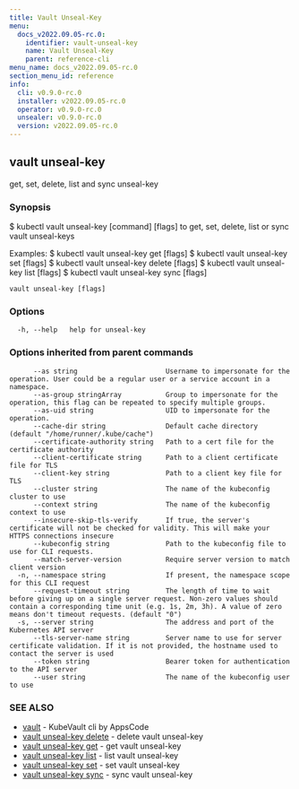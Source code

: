```yaml
---
title: Vault Unseal-Key
menu:
  docs_v2022.09.05-rc.0:
    identifier: vault-unseal-key
    name: Vault Unseal-Key
    parent: reference-cli
menu_name: docs_v2022.09.05-rc.0
section_menu_id: reference
info:
  cli: v0.9.0-rc.0
  installer: v2022.09.05-rc.0
  operator: v0.9.0-rc.0
  unsealer: v0.9.0-rc.0
  version: v2022.09.05-rc.0
---
```


## vault unseal-key

get, set, delete, list and sync unseal-key

### Synopsis


$ kubectl vault unseal-key [command] [flags] to get, set, delete, list or sync vault unseal-keys

Examples:
 $ kubectl vault unseal-key get [flags]
 $ kubectl vault unseal-key set [flags]
 $ kubectl vault unseal-key delete [flags]
 $ kubectl vault unseal-key list [flags]
 $ kubectl vault unseal-key sync [flags]


```
vault unseal-key [flags]
```

### Options

```
  -h, --help   help for unseal-key
```

### Options inherited from parent commands

```
      --as string                      Username to impersonate for the operation. User could be a regular user or a service account in a namespace.
      --as-group stringArray           Group to impersonate for the operation, this flag can be repeated to specify multiple groups.
      --as-uid string                  UID to impersonate for the operation.
      --cache-dir string               Default cache directory (default "/home/runner/.kube/cache")
      --certificate-authority string   Path to a cert file for the certificate authority
      --client-certificate string      Path to a client certificate file for TLS
      --client-key string              Path to a client key file for TLS
      --cluster string                 The name of the kubeconfig cluster to use
      --context string                 The name of the kubeconfig context to use
      --insecure-skip-tls-verify       If true, the server's certificate will not be checked for validity. This will make your HTTPS connections insecure
      --kubeconfig string              Path to the kubeconfig file to use for CLI requests.
      --match-server-version           Require server version to match client version
  -n, --namespace string               If present, the namespace scope for this CLI request
      --request-timeout string         The length of time to wait before giving up on a single server request. Non-zero values should contain a corresponding time unit (e.g. 1s, 2m, 3h). A value of zero means don't timeout requests. (default "0")
  -s, --server string                  The address and port of the Kubernetes API server
      --tls-server-name string         Server name to use for server certificate validation. If it is not provided, the hostname used to contact the server is used
      --token string                   Bearer token for authentication to the API server
      --user string                    The name of the kubeconfig user to use
```

### SEE ALSO

* [vault](/docs/v2022.09.05-rc.0/reference/cli/vault)	 - KubeVault cli by AppsCode
* [vault unseal-key delete](/docs/v2022.09.05-rc.0/reference/cli/vault_unseal-key_delete)	 - delete vault unseal-key
* [vault unseal-key get](/docs/v2022.09.05-rc.0/reference/cli/vault_unseal-key_get)	 - get vault unseal-key
* [vault unseal-key list](/docs/v2022.09.05-rc.0/reference/cli/vault_unseal-key_list)	 - list vault unseal-key
* [vault unseal-key set](/docs/v2022.09.05-rc.0/reference/cli/vault_unseal-key_set)	 - set vault unseal-key
* [vault unseal-key sync](/docs/v2022.09.05-rc.0/reference/cli/vault_unseal-key_sync)	 - sync vault unseal-key

